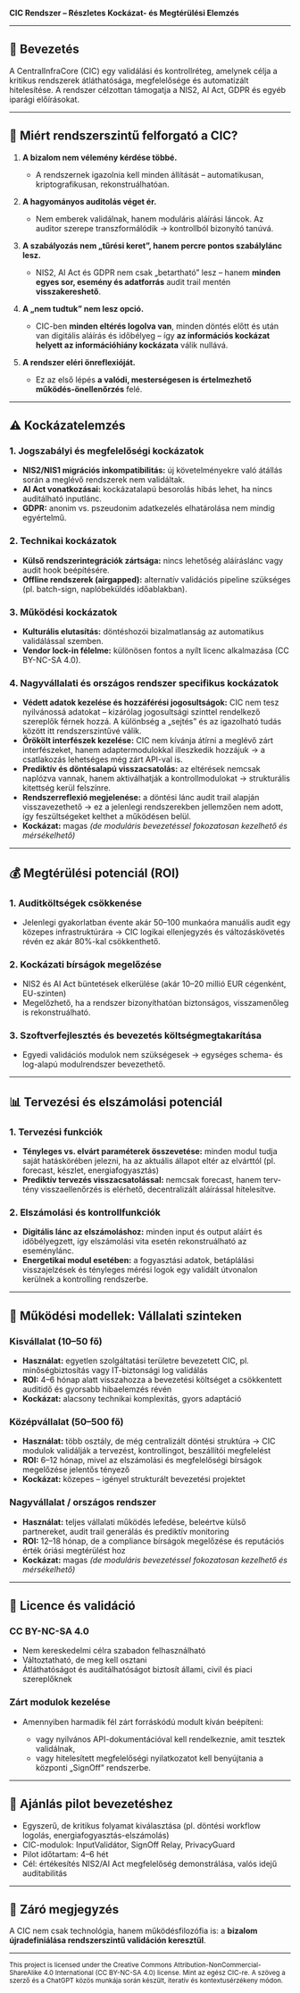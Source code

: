 **CIC Rendszer – Részletes Kockázat- és Megtérülési Elemzés**

---

## 📌 Bevezetés

A CentralInfraCore (CIC) egy validálási és kontrollréteg, amelynek célja a kritikus rendszerek átláthatósága, megfelelősége és automatizált hitelesítése. A rendszer célzottan támogatja a NIS2, AI Act, GDPR és egyéb iparági előírásokat.

---

## 🧨 Miért rendszerszintű felforgató a CIC?

1. **A bizalom nem vélemény kérdése többé.**

    * A rendszernek igazolnia kell minden állítását – automatikusan, kriptografikusan, rekonstruálhatóan.

2. **A hagyományos auditolás véget ér.**

    * Nem emberek validálnak, hanem moduláris aláírási láncok. Az auditor szerepe transzformálódik → kontrollból bizonyító tanúvá.

3. **A szabályozás nem „tűrési keret”, hanem percre pontos szabálylánc lesz.**

    * NIS2, AI Act és GDPR nem csak „betartható” lesz – hanem **minden egyes sor, esemény és adatforrás** audit trail mentén **visszakereshető**.

4. **A „nem tudtuk” nem lesz opció.**

    * CIC-ben **minden eltérés logolva van**, minden döntés előtt és után van digitális aláírás és időbélyeg – így **az információs kockázat helyett az információhiány kockázata** válik nullává.

5. **A rendszer eléri önreflexióját.**

    * Ez az első lépés **a valódi, mesterségesen is értelmezhető működés-önellenőrzés** felé.

---

## ⚠️ Kockázatelemzés

### 1. **Jogszabályi és megfelelőségi kockázatok**

* **NIS2/NIS1 migrációs inkompatibilitás:** új követelményekre való átállás során a meglévő rendszerek nem validáltak.
* **AI Act vonatkozásai:** kockázatalapú besorolás hibás lehet, ha nincs auditálható inputlánc.
* **GDPR:** anonim vs. pszeudonim adatkezelés elhatárolása nem mindig egyértelmű.

### 2. **Technikai kockázatok**

* **Külső rendszerintegrációk zártsága:** nincs lehetőség aláíráslánc vagy audit hook beépítésére.
* **Offline rendszerek (airgapped):** alternatív validációs pipeline szükséges (pl. batch-sign, naplóbeküldés időablakban).

### 3. **Működési kockázatok**

* **Kulturális elutasítás:** döntéshozói bizalmatlanság az automatikus validálással szemben.
* **Vendor lock-in félelme:** különösen fontos a nyílt licenc alkalmazása (CC BY-NC-SA 4.0).

### 4. **Nagyvállalati és országos rendszer specifikus kockázatok**

* **Védett adatok kezelése és hozzáférési jogosultságok:** CIC nem tesz nyilvánossá adatokat – kizárólag jogosultsági szinttel rendelkező szereplők férnek hozzá. A különbség a „sejtés” és az igazolható tudás között itt rendszerszintűvé válik.
* **Örökölt interfészek kezelése:** CIC nem kívánja átírni a meglévő zárt interfészeket, hanem adaptermodulokkal illeszkedik hozzájuk → a csatlakozás lehetséges még zárt API-val is.
* **Prediktív és döntésalapú visszacsatolás:** az eltérések nemcsak naplózva vannak, hanem aktiválhatják a kontrollmodulokat → strukturális kitettség kerül felszínre.
* **Rendszerreflexió megjelenése:** a döntési lánc audit trail alapján visszavezethető → ez a jelenlegi rendszerekben jellemzően nem adott, így feszültségeket kelthet a működésen belül.
* **Kockázat:** magas *(de moduláris bevezetéssel fokozatosan kezelhető és mérsékelhető)*

---

## 💰 Megtérülési potenciál (ROI)

### 1. **Auditköltségek csökkenése**

* Jelenlegi gyakorlatban évente akár 50–100 munkaóra manuális audit egy közepes infrastruktúrára → CIC logikai ellenjegyzés és változáskövetés révén ez akár 80%-kal csökkenthető.

### 2. **Kockázati bírságok megelőzése**

* NIS2 és AI Act büntetések elkerülése (akár 10–20 millió EUR cégenként, EU-szinten)
* Megelőzhető, ha a rendszer bizonyíthatóan biztonságos, visszamenőleg is rekonstruálható.

### 3. **Szoftverfejlesztés és bevezetés költségmegtakarítása**

* Egyedi validációs modulok nem szükségesek → egységes schema- és log-alapú modulrendszer bevezethető.

---

## 📊 Tervezési és elszámolási potenciál

### 1. **Tervezési funkciók**

* **Tényleges vs. elvárt paraméterek összevetése:** minden modul tudja saját hatáskörében jelezni, ha az aktuális állapot eltér az elvárttól (pl. forecast, készlet, energiafogyasztás)
* **Prediktív tervezés visszacsatolással:** nemcsak forecast, hanem terv-tény visszaellenőrzés is elérhető, decentralizált aláírással hitelesítve.

### 2. **Elszámolási és kontrollfunkciók**

* **Digitális lánc az elszámoláshoz:** minden input és output aláírt és időbélyegzett, így elszámolási vita esetén rekonstruálható az eseménylánc.
* **Energetikai modul esetében:** a fogyasztási adatok, betáplálási visszajelzések és tényleges mérési logok egy validált útvonalon kerülnek a kontrolling rendszerbe.

---

## 🏢 Működési modellek: Vállalati szinteken

### Kisvállalat (10–50 fő)

* **Használat:** egyetlen szolgáltatási területre bevezetett CIC, pl. minőségbiztosítás vagy IT-biztonsági log validálás
* **ROI:** 4–6 hónap alatt visszahozza a bevezetési költséget a csökkentett auditidő és gyorsabb hibaelemzés révén
* **Kockázat:** alacsony technikai komplexitás, gyors adaptáció

### Középvállalat (50–500 fő)

* **Használat:** több osztály, de még centralizált döntési struktúra → CIC modulok validálják a tervezést, kontrollingot, beszállítói megfelelést
* **ROI:** 6–12 hónap, mivel az elszámolási és megfelelőségi bírságok megelőzése jelentős tényező
* **Kockázat:** közepes – igényel strukturált bevezetési projektet

### Nagyvállalat / országos rendszer

* **Használat:** teljes vállalati működés lefedése, beleértve külső partnereket, audit trail generálás és prediktív monitoring
* **ROI:** 12–18 hónap, de a compliance bírságok megelőzése és reputációs érték óriási megtérülést hoz
* **Kockázat:** magas *(de moduláris bevezetéssel fokozatosan kezelhető és mérsékelhető)*

---

## 📜 Licence és validáció

### CC BY-NC-SA 4.0

* Nem kereskedelmi célra szabadon felhasználható
* Változtatható, de meg kell osztani
* Átláthatóságot és auditálhatóságot biztosít állami, civil és piaci szereplőknek

### Zárt modulok kezelése

* Amennyiben harmadik fél zárt forráskódú modult kíván beépíteni:

    * vagy nyilvános API-dokumentációval kell rendelkeznie, amit tesztek validálnak,
    * vagy hitelesített megfelelőségi nyilatkozatot kell benyújtania a központi „SignOff” rendszerbe.

---

## 🧭 Ajánlás pilot bevezetéshez

* Egyszerű, de kritikus folyamat kiválasztása (pl. döntési workflow logolás, energiafogyasztás-elszámolás)
* CIC-modulok: InputValidátor, SignOff Relay, PrivacyGuard
* Pilot időtartam: 4–6 hét
* Cél: értékesítés NIS2/AI Act megfelelőség demonstrálása, valós idejű auditabilitás

---

## 📍 Záró megjegyzés

A CIC nem csak technológia, hanem működésfilozófia is: a **bizalom újradefiniálása rendszerszintű validáción keresztül**.

---

<sub>This project is licensed under the Creative Commons Attribution-NonCommercial-ShareAlike 4.0 International (CC BY-NC-SA 4.0) license. 
Mint az egész CIC-re. A szöveg a szerző és a ChatGPT közös munkája során készült, iteratív és kontextusérzékeny módon.</sub>
